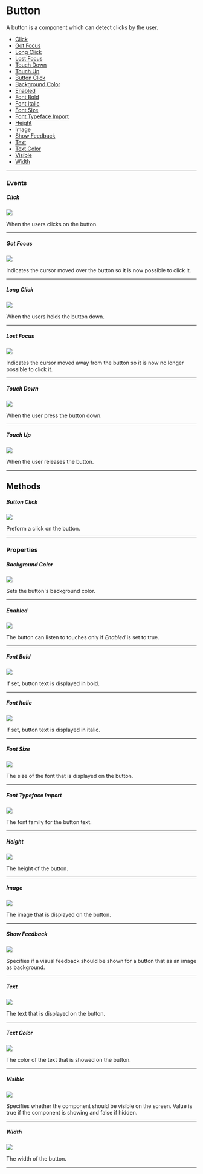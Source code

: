 # Button

A button is a component which can detect clicks by the user.

* [Click](#click)
* [Got Focus](#got-focus)
* [Long Click](#long-click)
* [Lost Focus](#lost-focus)
* [Touch Down](#touch-down)
* [Touch Up](#touch-up)
* [Button Click](#button-click)
* [Background Color](#background-color)
* [Enabled](#enabled)
* [Font Bold](#font-bold)
* [Font Italic](#font-italic)
* [Font Size](#font-size)
* [Font Typeface Import](#font-typeface-import)
* [Height](#height)
* [Image](#image)
* [Show Feedback](#show-feedback)
* [Text](#text)
* [Text Color](#text-color)
* [Visible](#visible)
* [Width](#width)

---

### Events

##### Click

![](/assets/user-interface/button/Click.png)

When the users clicks on the button.

---

##### Got Focus

![](/assets/user-interface/button/GotFocus.png)

Indicates the cursor moved over the button so it is now possible to click it.

---

##### Long Click

![](/assets/user-interface/button/LongClick.png)

When the users helds the button down.

---

##### Lost Focus

![](/assets/user-interface/button/LostFocus.png)

Indicates the cursor moved away from the button so it is now no longer possible to click it.

---

##### Touch Down

![](/assets/user-interface/button/TouchDown.png)

When the user press the button down.

---

##### Touch Up

![](/assets/user-interface/button/TouchUp.png)

When the user releases the button.

---

## Methods

##### Button Click

![](/assets/user-interface/button/ButtonClick.png)

Preform a click on the button.

---

### Properties

##### Background Color

![](/assets/user-interface/button/BackgroundColor.png)

Sets the button's background color.

---

##### Enabled

![](/assets/user-interface/button/Enabled.png)

The button can listen to touches only if _Enabled_ is set to true.

---

##### Font Bold

![](/assets/user-interface/button/FontBold.png)

If set, button text is displayed in bold.

---

##### Font Italic

![](/assets/user-interface/button/FontItalic.png)

If set, button text is displayed in italic.

---

##### Font Size

![](/assets/user-interface/button/FontSize.png)

The size of the font that is displayed on the button.

---

##### Font Typeface Import

![](/assets/user-interface/button/FontTypefaceImport.png)

The font family for the button text.

---

##### Height

![](/assets/user-interface/button/Height.png)

The height of the button.

---

##### Image

![](/assets/user-interface/button/Image.png)

The image that is displayed on the button.

---

##### Show Feedback

![](/assets/user-interface/button/ShowFeedback.png)

Specifies if a visual feedback should be shown for a button that as an image as background.

---

##### Text

![](/assets/user-interface/button/Text.png)

The text that is displayed on the button.

---

##### Text Color

![](/assets/user-interface/button/TextColor.png)

The color of the text that is showed on the button.

---

##### Visible

![](/assets/user-interface/button/Visible.png)

Specifies whether the component should be visible on the screen. Value is true if the component is showing and false if hidden.

---

##### Width

![](/assets/user-interface/button/Width.png)

The width of the button.

---

